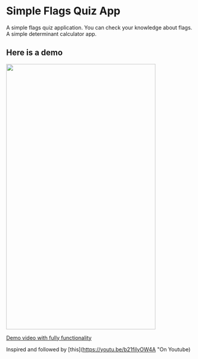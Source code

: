 # Simple Flags Quiz App
A simple flags quiz application. You can check your knowledge about flags. A simple determinant calculator app.


## Here is a demo
<img src="https://user-images.githubusercontent.com/56734609/113797665-21d78780-976b-11eb-9073-0a5ae178af60.gif" width="400" height="711"/>

[Demo video with fully functionality](https://youtu.be/pBY4IEZTZlQ "On Youtube")

Inspired and followed by [this](https://youtu.be/b21fiIyOW4A "On Youtube)

